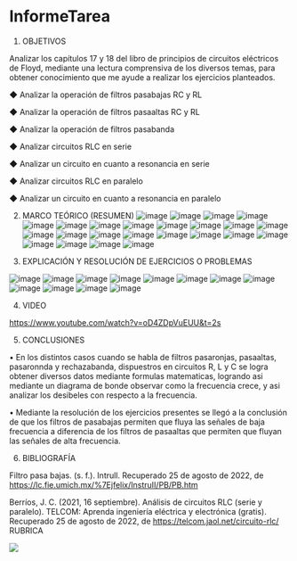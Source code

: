 # InformeTarea


1. OBJETIVOS

Analizar los capítulos 17 y 18 del libro de principios de circuitos eléctricos de Floyd, mediante una lectura comprensiva de los diversos temas, para obtener conocimiento que me ayude a realizar los ejercicios planteados.

◆ Analizar la operación de filtros pasabajas RC y RL 

◆ Analizar la operación de filtros pasaaltas RC y RL 

◆ Analizar la operación de filtros pasabanda

◆ Analizar circuitos RLC en serie 

◆ Analizar un circuito en cuanto a resonancia en serie

◆ Analizar circuitos RLC en paralelo 

◆ Analizar un circuito en cuanto a resonancia en paralelo

2. MARCO TEÓRICO (RESUMEN)
![image](https://user-images.githubusercontent.com/105679480/187342619-80961210-1733-441f-b058-e02e17f29c33.png)
![image](https://user-images.githubusercontent.com/105679480/187342663-835dc5ab-2625-4e5d-aeb4-2cc4b44f24ed.png)
![image](https://user-images.githubusercontent.com/105679480/187342745-999be9da-9e8e-459b-9987-33f032f76fb7.png)
![image](https://user-images.githubusercontent.com/105679480/187342803-67dd8db2-862d-4df5-adf7-710fd299b389.png)
![image](https://user-images.githubusercontent.com/105679480/187342834-c3b57c39-1ea2-4588-8cf4-befce9f3d5c5.png)
![image](https://user-images.githubusercontent.com/105679480/187342886-dceaf66e-4622-41f6-a036-a23dcf6c5772.png)
![image](https://user-images.githubusercontent.com/105679480/187342926-4800e4c9-b8f3-4c27-9ce9-736b779d278e.png)
![image](https://user-images.githubusercontent.com/105679480/187342973-c1a23c00-2d31-4494-9dd6-24c8f661eba0.png)
![image](https://user-images.githubusercontent.com/105679480/187343005-27f07376-dafc-4d4b-8162-4ba155c686f8.png)
![image](https://user-images.githubusercontent.com/105679480/187343035-27394893-bd11-462d-9059-525eef051c66.png)
![image](https://user-images.githubusercontent.com/105679480/187343062-71549e6e-4db9-42f0-a8e9-448a8830d1f2.png)
![image](https://user-images.githubusercontent.com/105679480/187343095-f0992fb5-244d-4677-bebb-af5b3a04c16d.png)
![image](https://user-images.githubusercontent.com/105679480/187343127-aaa943d2-fd4b-4aae-a8c3-695469e2b795.png)
![image](https://user-images.githubusercontent.com/105679480/187343145-b0a10666-a95f-48b0-b143-9c786d76b52e.png)
![image](https://user-images.githubusercontent.com/105679480/187346946-10917612-68bd-4cea-801e-020ce41a67ac.png)
![image](https://user-images.githubusercontent.com/105679480/187346971-fd0d703a-9691-4b92-b460-5abeee3bd348.png)
![image](https://user-images.githubusercontent.com/105679480/187346994-e4211c29-03a1-4a68-b447-237ba8aae7e2.png)
![image](https://user-images.githubusercontent.com/105679480/187347030-f57fa803-d90f-4ff9-ab9e-b52f125aadc0.png)
![image](https://user-images.githubusercontent.com/105679480/187347055-ad45826c-8d0e-4164-837b-3e28eeb0198d.png)
![image](https://user-images.githubusercontent.com/105679480/187347084-4565d45d-94e9-4a24-bfb7-2296f06bc944.png)
![image](https://user-images.githubusercontent.com/105679480/187347127-b5265591-d355-476e-8782-69e54fa85cf8.png)
![image](https://user-images.githubusercontent.com/105679480/187347166-30762f92-551f-4028-a771-baed8ced1bd6.png)
![image](https://user-images.githubusercontent.com/105679480/187347186-55c95392-903f-49a0-b02a-557d134b2c62.png)
![image](https://user-images.githubusercontent.com/105679480/187347240-0709fb97-dd2e-48bf-a63d-86a1f07dbc43.png)



3. EXPLICACIÓN Y RESOLUCIÓN DE EJERCICIOS O PROBLEMAS

![image](https://user-images.githubusercontent.com/105679480/187343206-0abb1fa9-d3fb-4068-836a-f11b6d304c3b.png)
![image](https://user-images.githubusercontent.com/105679480/187343270-df0e57fa-6bb3-40f7-81e0-c9e51fe93352.png)
![image](https://user-images.githubusercontent.com/105679480/187343313-9a9c1240-fbd0-4696-bd5d-d5b27cef556b.png)
![image](https://user-images.githubusercontent.com/105679480/187343344-9e9afa8d-24f2-4b10-ad7f-2d45ab06a8f2.png)
![image](https://user-images.githubusercontent.com/105679480/187343403-6a2fa5b2-9f03-4e26-a7de-4ba8f95d7760.png)
![image](https://user-images.githubusercontent.com/105679480/187343449-09d00b1c-d768-44df-99f4-951fb81ec509.png)
![image](https://user-images.githubusercontent.com/105679480/187343524-81f1f5aa-244b-46ef-80c9-c136ec3cf034.png)
![image](https://user-images.githubusercontent.com/105679480/187343575-7f419cd8-3b3b-4a6e-91d5-6e84ef1b0149.png)
![image](https://user-images.githubusercontent.com/105679480/187343676-3f841162-5d5f-4638-91e8-35395dc5fa14.png)
![image](https://user-images.githubusercontent.com/105679480/187343715-cfcf2c2f-3c85-45bc-aedb-da7ad777ea8b.png)
![image](https://user-images.githubusercontent.com/105679480/187343741-02479561-0499-4e0b-bb56-64f7aaf43775.png)
![image](https://user-images.githubusercontent.com/105679480/187343779-a3c967d0-a7c4-4456-be19-bd602b231678.png)



4. VIDEO

https://www.youtube.com/watch?v=oD4ZDpVuEUU&t=2s

5. CONCLUSIONES

•	En los distintos casos cuando se habla de filtros pasaronjas, pasaaltas, pasaronnda y rechazabanda, dispuestros en circuitos R, L y C se logra obtener diversos datos mediante formulas matematicas, logrando asi mediante un diagrama de bonde observar como la frecuencia crece, y asi analizar los desibeles con respecto a la frecuencia.


•	Mediante la resolución de los ejercicios presentes se llegó a la conclusión de que los filtros de pasabajas permiten que fluya las señales de baja frecuencia a diferencia de los filtros de pasaaltas que permiten que fluyan las señales de alta frecuencia.

6. BIBLIOGRAFÍA

Filtro pasa bajas. (s. f.). Intrull. Recuperado 25 de agosto de 2022, de https://lc.fie.umich.mx/%7Ejfelix/InstruII/PB/PB.htm

Berríos, J. C. (2021, 16 septiembre). Análisis de circuitos RLC (serie y paralelo). TELCOM: Aprenda ingeniería eléctrica y electrónica (gratis). Recuperado 25 de agosto de 2022, de https://telcom.jaol.net/circuito-rlc/
RUBRICA

![](https://github.com/doalulema/InformeTarea/blob/main/Tarea.png)
